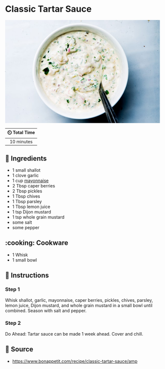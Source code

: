 # Classic Tartar Sauce

![Classic Tartar Sauce](../assets/images/classic-tartar-sauce.jpg)

| :timer_clock: Total Time |
|:-----------------------: |
| 10 minutes |

## :salt: Ingredients

- 1 small shallot
- 1 clove garlic
- 1 cup [mayonnaise][1]
- 2 Tbsp caper berries
- 2 Tbsp pickles
- 1 Tbsp chives
- 1 Tbsp parsley
- 1 Tbsp lemon juice
- 1 tsp Dijon mustard
- 1 tsp whole grain mustard
- some salt
- some pepper

## :cooking: Cookware

- 1 Whisk
- 1 small bowl

## :pencil: Instructions

### Step 1

Whisk shallot, garlic, mayonnaise, caper berries, pickles, chives, parsley, lemon juice, Dijon mustard, and whole grain
mustard in a small bowl until combined. Season with salt and pepper.

### Step 2

Do Ahead: Tartar sauce can be made 1 week ahead. Cover and chill.

## :link: Source

- <https://www.bonappetit.com/recipe/classic-tartar-sauce/amp>

[1]: <./mayonnaise.md>
